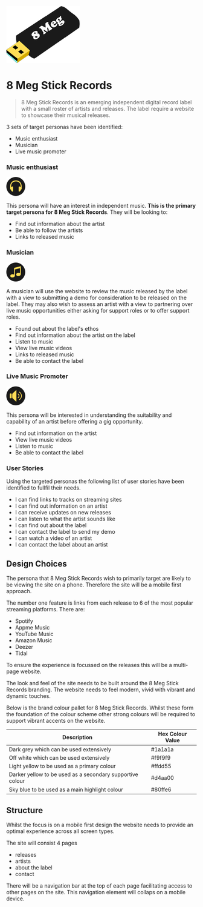 <img src="images/8meg-rm.png" style="margin: 0;">

# 8 Meg Stick Records
>
> 8 Meg Stick Records is an emerging independent digital record label with a small roster of artists and releases. The label require a website to showcase 
their musical releases.
>

3 sets of target personas have been identified:

- Music enthusiast
- Musician
- Live music promoter

### Music enthusiast

<img src="images/enthusiast.png" style="margin: 0;">

This persona will have an interest in independent music. **This is the primary target persona for 8 Meg Stick Records**. They will be looking to:
- Find out information about the artist
- Be able to follow the artists
- Links to released music

### Musician

<img src="images/musician.png" style="margin: 0;">

A musician will use the website to review the music released by the label with a view to submitting a demo for consideration to be released on the label. They may also wish to assess an artist with a view to partnering over live music opportunities either asking for support roles or to offer support roles.
- Found out about the label's ethos
- Find out information about the artist on the label
- Listen to music
- View live music videos
- Links to released music
- Be able to contact the label

### Live Music Promoter

<img src="images/promoter.png" style="margin: 0;">

This persona will be interested in understanding the suitability and capability of an artist before offering a gig opportunity.
- Find out information on the artist
- View live music videos
- Listen to music
- Be able to contact the label


### User Stories

Using the targeted personas the following list of user stories have been identified to fullfil their needs.

- I can find links to tracks on streaming sites
- I can find out information on an artist
- I can receive updates on new releases
- I can listen to what the artist sounds like
- I can find out about the label
- I can contact the label to send my demo
- I can watch a video of an artist
- I can contact the label about an artist


## Design Choices

The persona that 8 Meg Stick Records wish to primarily target are likely to be viewing the site on a phone. Therefore the site will be a mobile first approach.

The number one feature is links from each release to 6 of the most popular streaming platforms. There are:

- Spotify
- Appme Music
- YouTube Music
- Amazon Music
- Deezer
- Tidal

To ensure the experience is focussed on the releases this will be a multi-page website.

The look and feel of the site needs to be built around the 8 Meg Stick Records branding. The website needs to feel modern, vivid with vibrant and dynamic touches.

Below is the brand colour pallet for 8 Meg Stick Records. Whilst these form the foundation of the colour scheme other strong colours will be required to support vibrant accents on the website.

| Description | Hex Colour Value |
| --- | ----------- |
| Dark grey which can be used extensively | #1a1a1a |
| Off white which can be used extensively | #f9f9f9 |
| Light yellow to be used as a primary colour | #ffdd55 |
| Darker yellow to be used as a secondary supportive colour | #d4aa00 |
| Sky blue to be used as a main highlight colour | #80ffe6 |

## Structure

Whilst the focus is on a mobile first design the website needs to provide an optimal experience across all screen types.

The site will consist 4 pages

- releases
- artists
- about the label
- contact

There will be a navigation bar at the top of each page facilitating access to other pages on the site. This navigation element will collaps on a mobile device.
